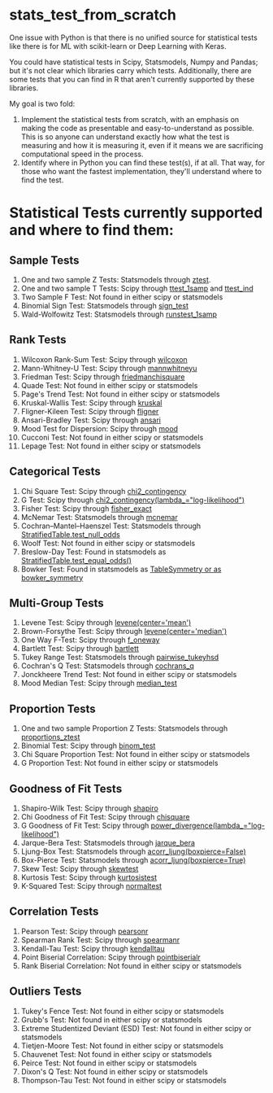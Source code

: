 # stats_test_from_scratch
One issue with Python is that there is no unified source for statistical tests like there is for ML with scikit-learn or Deep Learning with Keras. 

You could have statistical tests in Scipy, Statsmodels, Numpy and Pandas; but it's not clear which libraries carry which tests. Additionally, there are some tests that you can find in R that aren't currently supported by these libraries.

My goal is two fold:
1) Implement the statistical tests from scratch, with an emphasis on making the code as presentable and easy-to-understand as possible. This is so anyone can understand exactly how what the test is measuring and how it is measuring it, even if it means we are sacrificing computational speed in the process.
2) Identify where in Python you can find these test(s), if at all. That way, for those who want the fastest implementation, they'll understand where to find the test.

# Statistical Tests currently supported and where to find them:
## Sample Tests
1) One and two sample Z Tests: Statsmodels through [ztest](https://www.statsmodels.org/stable/generated/statsmodels.stats.weightstats.ztest.html).
2) One and two sample T Tests: Scipy through [ttest_1samp](https://docs.scipy.org/doc/scipy-0.14.0/reference/generated/scipy.stats.ttest_1samp.html) and [ttest_ind](https://docs.scipy.org/doc/scipy/reference/generated/scipy.stats.ttest_ind.html)
3) Two Sample F Test: Not found in either scipy or statsmodels
4) Binomial Sign Test: Statsmodels through [sign_test](https://www.statsmodels.org/stable/generated/statsmodels.stats.descriptivestats.sign_test.html#statsmodels.stats.descriptivestats.sign_test)
5) Wald-Wolfowitz Test: Statsmodels through [runstest_1samp](https://www.statsmodels.org/stable/generated/statsmodels.sandbox.stats.runs.runstest_1samp.html#statsmodels.sandbox.stats.runs.runstest_1samp)

## Rank Tests
1) Wilcoxon Rank-Sum Test: Scipy through [wilcoxon](https://docs.scipy.org/doc/scipy/reference/generated/scipy.stats.wilcoxon.html)
2) Mann-Whitney-U Test: Scipy through [mannwhitneyu](https://docs.scipy.org/doc/scipy/reference/generated/scipy.stats.mannwhitneyu.html)
3) Friedman Test: Scipy through [friedmanchisquare](https://docs.scipy.org/doc/scipy-0.15.1/reference/generated/scipy.stats.friedmanchisquare.html)
4) Quade Test: Not found in either scipy or statsmodels
5) Page's Trend Test: Not found in either scipy or statsmodels
6) Kruskal-Wallis Test: Scipy through [kruskal](https://docs.scipy.org/doc/scipy/reference/generated/scipy.stats.kruskal.html)
7) Fligner-Kileen Test: Scipy through [fligner](https://docs.scipy.org/doc/scipy/reference/generated/scipy.stats.fligner.html)
8) Ansari-Bradley Test: Scipy through [ansari](https://docs.scipy.org/doc/scipy-0.14.0/reference/generated/scipy.stats.ansari.html)
9) Mood Test for Dispersion: Scipy through [mood](https://docs.scipy.org/doc/scipy/reference/generated/scipy.stats.mood.html)
10) Cucconi Test: Not found in either scipy or statsmodels
11) Lepage Test: Not found in either scipy or statsmodels

## Categorical Tests
1) Chi Square Test: Scipy through [chi2_contingency](https://docs.scipy.org/doc/scipy-0.15.1/reference/generated/scipy.stats.chi2_contingency.html)
2) G Test: Scipy through [chi2_contingency(lambda_="log-likelihood")](https://docs.scipy.org/doc/scipy-0.15.1/reference/generated/scipy.stats.chi2_contingency.html)
3) Fisher Test: Scipy through [fisher_exact](https://docs.scipy.org/doc/scipy/reference/generated/scipy.stats.fisher_exact.html)
4) McNemar Test: Statsmodels through [mcnemar](https://www.statsmodels.org/stable/generated/statsmodels.stats.contingency_tables.mcnemar.html)
5) Cochran–Mantel–Haenszel Test: Statsmodels through [StratifiedTable.test_null_odds](https://www.statsmodels.org/dev/generated/generated/statsmodels.stats.contingency_tables.StratifiedTable.test_null_odds.html#statsmodels.stats.contingency_tables.StratifiedTable.test_null_odds)
6) Woolf Test: Not found in either scipy or statsmodels
7) Breslow-Day Test: Found in statsmodels as [StratifiedTable.test_equal_odds()](https://www.statsmodels.org/dev/generated/generated/statsmodels.stats.contingency_tables.StratifiedTable.test_equal_odds.html#statsmodels.stats.contingency_tables.StratifiedTable.test_equal_odds)
8) Bowker Test: Found in statsmodels as [TableSymmetry or as bowker_symmetry](https://www.statsmodels.org/stable/generated/statsmodels.stats.contingency_tables.SquareTable.symmetry.html#statsmodels.stats.contingency_tables.SquareTable.symmetry)

## Multi-Group Tests
1) Levene Test: Scipy through [levene(center='mean')](https://docs.scipy.org/doc/scipy-0.14.0/reference/generated/scipy.stats.levene.html)
2) Brown-Forsythe Test: Scipy through [levene(center='median')](https://docs.scipy.org/doc/scipy-0.14.0/reference/generated/scipy.stats.levene.html)
3) One Way F-Test: Scipy through [f_oneway](https://docs.scipy.org/doc/scipy/reference/generated/scipy.stats.f_oneway.html)
4) Bartlett Test: Scipy through [bartlett](https://docs.scipy.org/doc/scipy/reference/generated/scipy.stats.bartlett.html)
5) Tukey Range Test: Statsmodels through [pairwise_tukeyhsd](https://www.statsmodels.org/stable/generated/statsmodels.stats.multicomp.pairwise_tukeyhsd.html)
6) Cochran's Q Test: Statsmodels through [cochrans_q](https://www.statsmodels.org/devel/generated/statsmodels.stats.contingency_tables.cochrans_q.html)
7) Jonckheere Trend Test: Not found in either scipy or statsmodels
8) Mood Median Test: Scipy through [median_test](https://docs.scipy.org/doc/scipy/reference/generated/scipy.stats.median_test.html)

## Proportion Tests
1) One and two sample Proportion Z Tests: Statsmodels through  [proportions_ztest](https://www.statsmodels.org/stable/generated/statsmodels.stats.proportion.proportions_ztest.html)
2) Binomial Test: Scipy through [binom_test](https://docs.scipy.org/doc/scipy-0.14.0/reference/generated/scipy.stats.binom_test.html)
3) Chi Square Proportion Test: Not found in either scipy or statsmodels
4) G Proportion Test: Not found in either scipy or statsmodels

## Goodness of Fit Tests
1) Shapiro-Wilk Test: Scipy through [shapiro](https://docs.scipy.org/doc/scipy/reference/generated/scipy.stats.shapiro.html)
2) Chi Goodness of Fit Test: Scipy through [chisquare](https://docs.scipy.org/doc/scipy/reference/generated/scipy.stats.chisquare.html)
3) G Goodness of Fit Test: Scipy through [power_divergence(lambda_="log-likelihood")](https://docs.scipy.org/doc/scipy-0.14.0/reference/generated/scipy.stats.power_divergence.html)
4) Jarque-Bera Test: Statsmodels through [jarque_bera](https://www.statsmodels.org/devel/generated/statsmodels.stats.stattools.jarque_bera.html)
5) Ljung-Box Test: Statsmodels through [acorr_ljung(boxpierce=False)](https://www.statsmodels.org/stable/generated/statsmodels.stats.diagnostic.acorr_ljungbox.html)
6) Box-Pierce Test: Statsmodels through [acorr_ljung(boxpierce=True)](https://www.statsmodels.org/stable/generated/statsmodels.stats.diagnostic.acorr_ljungbox.html)
7) Skew Test: Scipy through [skewtest](https://docs.scipy.org/doc/scipy/reference/generated/scipy.stats.skewtest.html)
8) Kurtosis Test: Scipy through [kurtosistest](https://docs.scipy.org/doc/scipy/reference/generated/scipy.stats.kurtosistest.html)
9) K-Squared Test: Scipy through [normaltest](https://docs.scipy.org/doc/scipy/reference/generated/scipy.stats.normaltest.html)

## Correlation Tests
1) Pearson Test: Scipy through [pearsonr](https://docs.scipy.org/doc/scipy-0.14.0/reference/generated/scipy.stats.pearsonr.html)
2) Spearman Rank Test: Scipy through [spearmanr](https://docs.scipy.org/doc/scipy-0.14.0/reference/generated/scipy.stats.spearmanr.html)
3) Kendall-Tau Test: Scipy through [kendalltau](https://docs.scipy.org/doc/scipy/reference/generated/scipy.stats.kendalltau.html)
4) Point Biserial Correlation: Scipy through [pointbiserialr](https://docs.scipy.org/doc/scipy-0.14.0/reference/generated/scipy.stats.pointbiserialr.html)
5) Rank Biserial Correlation: Not found in either scipy or statsmodels

## Outliers Tests
1) Tukey's Fence Test: Not found in either scipy or statsmodels
2) Grubb's Test: Not found in either scipy or statsmodels
3) Extreme Studentized Deviant (ESD) Test: Not found in either scipy or statsmodels
4) Tietjen-Moore Test: Not found in either scipy or statsmodels
5) Chauvenet Test: Not found in either scipy or statsmodels
6) Peirce Test: Not found in either scipy or statsmodels
7) Dixon's Q Test: Not found in either scipy or statsmodels
8) Thompson-Tau Test: Not found in either scipy or statsmodels
